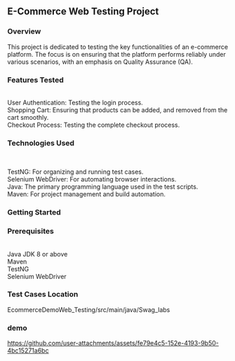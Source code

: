 <h2>E-Commerce Web Testing Project</h2>

<h3>Overview</h3>
This project is dedicated to testing the key functionalities of an e-commerce platform. The focus is on ensuring that the platform performs reliably under various scenarios, with an emphasis on Quality Assurance (QA).

<h3>Features Tested</h3><br>
User Authentication: Testing the login process.<br>
Shopping Cart: Ensuring that products can be added, and removed from the cart smoothly.<br>
Checkout Process: Testing the complete checkout process.<br>

<h3>Technologies Used</h3><br>

TestNG: For organizing and running test cases.<br>
Selenium WebDriver: For automating browser interactions.<br>
Java: The primary programming language used in the test scripts.<br>
Maven: For project management and build automation.<br>

<h3>Getting Started</h3>
<h3>Prerequisites</h3><br>
Java JDK 8 or above<br>
Maven<br>
TestNG<br>
Selenium WebDriver<br>

<h3>Test Cases Location</h3>
EcommerceDemoWeb_Testing/src/main/java/Swag_labs

<h3>demo</h3>

https://github.com/user-attachments/assets/fe79e4c5-152e-4193-9b50-4bc15271a6bc



